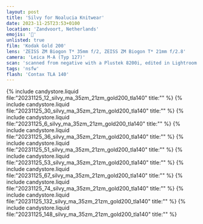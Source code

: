 ```yaml
---
layout: post
title: 'Silvy for Noalucia Knitwear'
date: 2023-11-25T23:53+0100
location: 'Zandvoort, Netherlands'
emojis: '🔞'
unlisted: true
film: 'Kodak Gold 200'
lens: 'ZEISS ZM Biogon T* 35mm f/2, ZEISS ZM Biogon T* 21mm f/2.8'
camera: 'Leica M-A (Typ 127)'
scan: 'scanned from negative with a Plustek 8200i, edited in Lightroom'
tags: 'nsfw'
flash: 'Contax TLA 140'
---
```


{% include candystore.liquid file:"20231125_12_silvy_ma_35zm_21zm_gold200_tla140" title:"" %}
{% include candystore.liquid file:"20231125_30_silvy_ma_35zm_21zm_gold200_tla140" title:"" %}
{% include candystore.liquid file:"20231125_6_silvy_ma_35zm_21zm_gold200_tla140" title:"" %}
{% include candystore.liquid file:"20231125_36_silvy_ma_35zm_21zm_gold200_tla140" title:"" %}
{% include candystore.liquid file:"20231125_51_silvy_ma_35zm_21zm_gold200_tla140" title:"" %}
{% include candystore.liquid file:"20231125_53_silvy_ma_35zm_21zm_gold200_tla140" title:"" %}
{% include candystore.liquid file:"20231125_67_silvy_ma_35zm_21zm_gold200_tla140" title:"" %}
{% include candystore.liquid file:"20231125_74_silvy_ma_35zm_21zm_gold200_tla140" title:"" %}
{% include candystore.liquid file:"20231125_132_silvy_ma_35zm_21zm_gold200_tla140" title:"" %}
{% include candystore.liquid file:"20231125_148_silvy_ma_35zm_21zm_gold200_tla140" title:"" %}